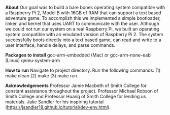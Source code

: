 **About**
Our goal was to build a bare bones operating system compatible with a Raspberry Pi 2, Model B with 16GB of RAM that can support a text based adventure game. To accomplish this we implemented a simple bootloader, linker, and kernel that uses UART to communicate with the user. Although we could not run our system on a real Raspberry Pi, we built an operating system compatible with an emulated version of Raspberry Pi 2. The system successfully boots directly into a text based game, can read and write to a user interface, handle delays, and parse commands.

**Packages to install**
gcc-arm-embedded (Mac) or gcc-arm-none-eabi (Linux)
qemu-system-arm

**How to run**
Navigate to project directory. Run the following commands: (1) make clean (2) make (3) make run.

**Acknowledgements**
Professor Jamie Macbeth of Smith College for constant assistance throughout the project.
Professor Michael Robson of Smith College and Professor Huang of Smith College for lending us materials.
Jake Sandler for his inspiring tutorial (https://jsandler18.github.io/tutorial/dev-env.html).
